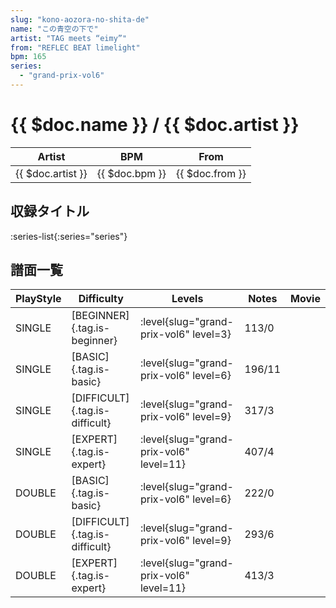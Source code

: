 ```yaml
---
slug: "kono-aozora-no-shita-de"
name: "この青空の下で"
artist: "TAG meets “eimy”"
from: "REFLEC BEAT limelight"
bpm: 165
series:
  - "grand-prix-vol6"
---
```


# {{ $doc.name }} / {{ $doc.artist }}

|Artist|BPM|From|
|------|---|----|
|{{ $doc.artist }}|{{ $doc.bpm }}|{{ $doc.from }}|

## 収録タイトル

:series-list{:series="series"}

## 譜面一覧

|PlayStyle|Difficulty|Levels|Notes|Movie|
|---------|----------|------|-----|-----|
|SINGLE|[BEGINNER]{.tag.is-beginner}|<div class="field is-grouped is-grouped-multiline"> :level{slug="grand-prix-vol6" level=3}</div>|113/0||
|SINGLE|[BASIC]{.tag.is-basic}|<div class="field is-grouped is-grouped-multiline"> :level{slug="grand-prix-vol6" level=6}</div>|196/11||
|SINGLE|[DIFFICULT]{.tag.is-difficult}|<div class="field is-grouped is-grouped-multiline"> :level{slug="grand-prix-vol6" level=9}</div>|317/3||
|SINGLE|[EXPERT]{.tag.is-expert}|<div class="field is-grouped is-grouped-multiline"> :level{slug="grand-prix-vol6" level=11}</div>|407/4||
|DOUBLE|[BASIC]{.tag.is-basic}|<div class="field is-grouped is-grouped-multiline"> :level{slug="grand-prix-vol6" level=6}</div>|222/0||
|DOUBLE|[DIFFICULT]{.tag.is-difficult}|<div class="field is-grouped is-grouped-multiline"> :level{slug="grand-prix-vol6" level=9}</div>|293/6||
|DOUBLE|[EXPERT]{.tag.is-expert}|<div class="field is-grouped is-grouped-multiline"> :level{slug="grand-prix-vol6" level=11}</div>|413/3||

